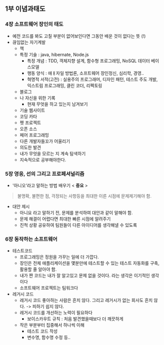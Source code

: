 
## 1부 이념과태도
  
### 4장 소프트웨어 장인의 태도
- 예전 코드를 봐도 고칠 부분이 없어보인다면 그동안 배운 것이 없다는 뜻 (!)
- 끊임없는 자기계발
  - 책 
  - 특정 기술 : java, hibernate, Node.js
    - 특정 개념 : TDD, 객체지향 설계, 함수형 프로그래밍, NoSQL 데이터 베이스모델 
    - 행동 양식 : 애ㅐ자일 방법론, 소프트웨어 장인정신, 심리학, 경영.. 
    - 혁명적 서적(고전) : 실용주의 프로그래머, 디자인 패턴, 테스트 주도 개발, 익스트림 프로그래밍, 클린 코더, 리펙토링
  - 블로그
  - 나 자신을 위한 기록
    - 현재 무엇을 하고 있는지 남겨보기
   - 기술 웹사이트
   - 코딩 카타
   - 펫 프로젝트
   - 오픈 소스
   - 페어 프로그래밍
  - 다른 개발자들꼬가 어울리기
  - 의도한 발견
   - 내가 무엇을 모르는 지 계속 탐색하기
  - 지속적으로 공부해야한다.


### 5장 영웅, 선의 그리고 프로페셔널리즘
- '아니오'라고 말하는 방법 배우기 < **중요** >
> 불명확, 불편한 점, 걱정되는 사항등을 최대한 이른 시점에 문제제기해야 함.
- 대안 제시 
  - 아니요 라고 말하기 전, 문제를 분석하여 대안과 같이 말해야 함.
  - 문제 해결이 어렵다면 최대한 빠른 시점에 알려주기
  - 진척 상황 공유하여 팀원들이 다른 아이디어를 생각해낼 수 있도록

### 6장 동작하는 소프트웨어
- 테스트코드 
  - 프로그래밍은 정원을 가꾸는 일에 더 가깝다.
  - 장인은 전체 애플리케이션을 몇분만에 테스트할 수 있는 테스트 자동화를 구축, 활용할 줄 알아야 함.
  - 내가 짠 코드는 내가 잘 알고있고 문제 없을 것이다. 라는 생각은 이기적인 생각이다
  - 소프트웨어 프로젝트는 팀워크다
- 레거시 코드
  - 레거시 코드 좋아하는 사람은 흔치 않다. 그리고 레거시가 없는 회사도 흔치 않다. -> 피하기 쉽지 않다.
  - 레거시 코드를 개선하는 노력이 필요하다
    - 보이스카우트 규칙 : 처음 발견했을때보다 더 깨끗하게
  - 작은 부분부터 집중해서 하나씩 이해
    - 테스트 코드 작성
    - 변수명, 함수명 수정 등..

